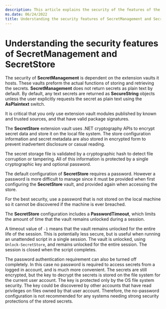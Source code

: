 ```yaml
---
description: This article explains the security of the features of the SecretManagement and SecretStore modules.
ms.date: 06/24/2022
title: Understanding the security features of SecretManagement and SecretStore
---
```

# Understanding the security features of SecretManagement and SecretStore

The security of **SecretManagement** is dependent on the extension vaults it hosts. These vaults
preform the actual functions of storing and retrieving the secrets. **SecretManagement** does not
return secrets as plain text by default. By default, any text secrets are returned as
**SecureString** objects unless the user explicitly requests the secret as plain text using the
**AsPlaintext** switch.

It is critical that you only use extension vault modules published by known and trusted sources, and
that have valid package signatures.

The **SecretStore** extension vault uses .NET cryptography APIs to encrypt secret data and store it
on the local file system. The store configuration information and secret metadata are also stored in
encrypted form to prevent inadvertent disclosure or casual reading.

The secret storage file is validated by a cryptographic hash to detect file corruption or tampering.
All of this information is protected by a single cryptographic key and optional password.

The default configuration of **SecretStore** requires a password. However a password is more
difficult to manage since it must be provided when first configuring the **SecretStore** vault, and
provided again when accessing the store.

For the best security, use a password that is not stored on the local machine so it cannot be
discovered if the machine is ever breached.

The **SecretStore** configuration includes a **PasswordTimeout**, which limits the amount of time
that the vault remains unlocked during a session.

A timeout value of `-1` means that the vault remains unlocked for the entire life of the session.
This is potentially less secure, but is useful when running an unattended script in a single
session. The vault is unlocked, using `Unlock-SecretStore`, and remains unlocked for the entire
session. The session is closed when the script completes.

The password authentication requirement can also be turned off completely. In this case no password
is required to access secrets from a logged in account, and is much more convenient. The secrets are
still encrypted, but the key to decrypt the secrets is stored on the file system for the current
user account. The key is protected only by the OS file system security. The key could be discovered
by other accounts that have read privileges on files owned by that user account. Therefore, the
no-password configuration is not recommended for any systems needing strong security protections of
the stored secrets.
